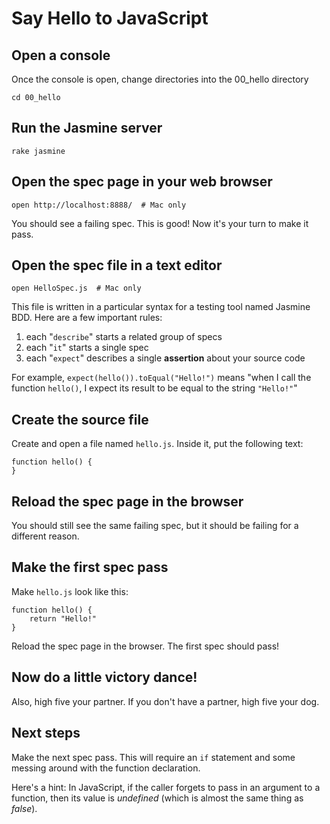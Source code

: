 # Say Hello to JavaScript

## Open a console

Once the console is open, change directories into the 00_hello directory

    cd 00_hello

## Run the Jasmine server

    rake jasmine
    
## Open the spec page in your web browser

    open http://localhost:8888/  # Mac only
    
You should see a failing spec. This is good! Now it's your turn to make it pass.

## Open the spec file in a text editor

    open HelloSpec.js  # Mac only
    
This file is written in a particular syntax for a testing tool named Jasmine BDD. Here are a few important rules:

1. each "`describe`" starts a related group of specs
2. each "`it`" starts a single spec
3. each "`expect`" describes a single **assertion** about your source code

For example, `expect(hello()).toEqual("Hello!")` means "when I call the function `hello()`, I expect its result to be equal to the string `"Hello!"`"

## Create the source file

Create and open a file named `hello.js`. Inside it, put the following text:

    function hello() {
    }
    
## Reload the spec page in the browser

You should still see the same failing spec, but it should be failing for a different reason.

## Make the first spec pass

Make `hello.js` look like this:

    function hello() {
        return "Hello!"
    }

Reload the spec page in the browser. The first spec should pass! 

## Now do a little victory dance!

Also, high five your partner. If you don't have a partner, high five your dog.

## Next steps

Make the next spec pass. This will require an `if` statement and some messing around with the function declaration. 

Here's a hint: In JavaScript, if the caller forgets to pass in an argument to a function, then its value is *undefined* (which is almost the same thing as *false*).
